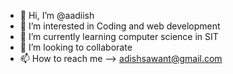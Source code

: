 - 👋 Hi, I’m @aadiish
- 👀 I’m interested in Coding and web development
- 🌱 I’m currently learning computer science in SIT
- 💞️ I’m looking to collaborate
- 📫 How to reach me --> adishsawant@gmail.com

<!---
aadiish/aadiish is a ✨ special ✨ repository because its `README.md` (this file) appears on your GitHub profile.
You can click the Preview link to take a look at your changes.
--->
